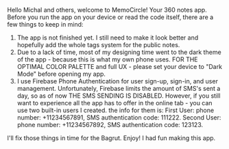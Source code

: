 Hello Michal and others, welcome to MemoCircle! Your 360 notes app.
Before you run the app on your device or read the code itself, there are a few things to keep in mind:
1. The app is not finished yet. I still need to make it look better and hopefully add the whole tags system for the public notes.
2. Due to a lack of time, most of my designing time went to the dark theme of the app - because this is what my own phone uses. FOR THE OPTIMAL COLOR PALETTE and full UX - please set your device to "Dark Mode" before opening my app.
3. I use Firebase Phone Authentication for user sign-up, sign-in, and user management. Unfortunately, Firebase limits the amount of SMS's sent a day, so as of now THE SMS SENDING IS DISABLED. However, if you still want to experience all the app has to offer in the online tab - you can use two built-in users I created. the info for them is:
   First User: phone number: +11234567891, SMS authentication code: 111222.
   Second User: phone number: +11234567892, SMS authentication code: 123123.

I'll fix those things in time for the Bagrut. Enjoy! I had fun making this app.


